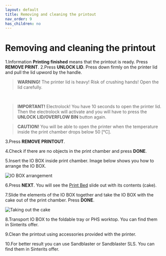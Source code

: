 ```yaml
---
layout: default
title: Removing and cleaning the printout	
nav_order: 9
has_children: no
---
```

<h1> Removing and cleaning the printout </h1>

1.Information **Printing finished** means that the printout is ready. Press **REMOVE PRINT**.
2.Press **UNLOCK LID**. Press down firmly on the printer lid and pull the lid upword by the handle.

> **WARNING!**
> The printer lid is heavy! Risk of crushing hands! Open the lid carefully.
<br>

> **IMPORTANT!**
> Electrolock! You have 10 seconds to open the printer lid. Then the electrolock will activate and you will have to press the **UNLOCK LID/OVERFLOW BIN** button again.

>**CAUTION!** 
> You will be able to open the printer when the temperature inside the print chamber drops below 50 [°C].

3.Press **REMOVE PRINTOUT**.

4.Check if there are no objects in the print chamber and press **DONE**.

5.Insert the IO BOX inside print chamber. Image below shows you how to arrange the IO BOX. 

![IO BOX arrangement](/io_box.png)

6.Press **NEXT**.  You will see the <a href="glossary">Print Bed</a> slide out with its contents (cake).

7.Slide the elements of the IO BOX together and take the IO BOX with the cake out of the print chamber. Press **DONE**.

![Taking out the cake](/printout.png)

8.Transport IO BOX to the foldable tray or PHS worktop. You can find them in Sinterits offer. 

9.Clean the printout using accessories provided with the printer. 

10.For better result you can use Sandblaster or Sandblaster SLS. You can find them in Sinterits offer. 


